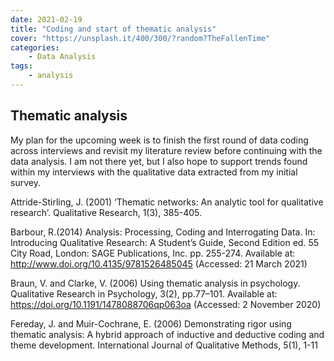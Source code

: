 ```yaml
---
date: 2021-02-19
title: "Coding and start of thematic analysis"
cover: "https://unsplash.it/400/300/?random?TheFallenTime"
categories: 
    - Data Analysis
tags:
    - analysis
---
```


## Thematic analysis

My plan for the upcoming week is to finish the first round of data coding across interviews and revisit my literature review before continuing with the data analysis. I am not there yet, but I also hope to support trends found within my interviews with the qualitative data extracted from my initial survey.


Attride-Stirling, J. (2001) ‘Thematic networks: An analytic tool for qualitative research’. Qualitative Research, 1(3), 385-405.

Barbour, R.(2014) Analysis: Processing, Coding and Interrogating Data. In: Introducing Qualitative Research: A Student’s Guide, Second Edition ed. 55 City Road, London: SAGE Publications, Inc. pp. 255-274. Available at: http://www.doi.org/10.4135/9781526485045 (Accessed: 21 March 2021)

Braun, V. and Clarke, V. (2006) Using thematic analysis in psychology. Qualitative Research in Psychology, 3(2), pp.77–101. Available at: https://doi.org/10.1191/1478088706qp063oa (Accessed: 2 November 2020)

Fereday, J. and  Muir-Cochrane, E. (2006) Demonstrating rigor using thematic analysis: A hybrid approach of inductive and deductive coding and theme development. International Journal of Qualitative Methods, 5(1), 1-11

